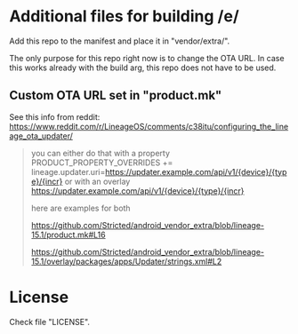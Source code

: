 # Additional files for building /e/

Add this repo to the manifest and place it in "vendor/extra/".

The only purpose for this repo right now is to change the OTA URL. In case this works already with the build arg,
this repo does not have to be used.

## Custom OTA URL set in "product.mk"

See this info from reddit: https://www.reddit.com/r/LineageOS/comments/c38itu/configuring_the_lineage_ota_updater/

> you can either do that with a property PRODUCT_PROPERTY_OVERRIDES += lineage.updater.uri=https://updater.example.com/api/v1/{device}/{type}/{incr} 
> or with an overlay <string name="update_server_url" translatable="false">https://updater.example.com/api/v1/{device}/{type}/{incr}</string>
> 
> here are examples for both 
> 
> https://github.com/Stricted/android_vendor_extra/blob/lineage-15.1/product.mk#L16 
> 
> https://github.com/Stricted/android_vendor_extra/blob/lineage-15.1/overlay/packages/apps/Updater/strings.xml#L2

# License

Check file "LICENSE".
